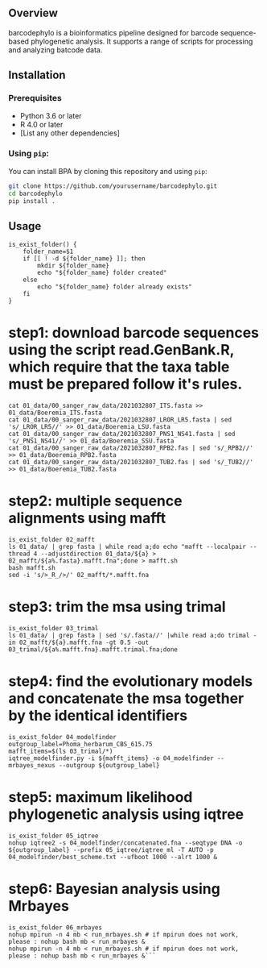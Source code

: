 ## Overview

barcodephylo is a bioinformatics pipeline designed for barcode sequence-based phylogenetic analysis. It supports a range of scripts for processing and analyzing batcode data.


## Installation

### Prerequisites

- Python 3.6 or later
- R 4.0 or later
- [List any other dependencies]

### Using `pip`:

You can install BPA by cloning this repository and using `pip`:

```bash
git clone https://github.com/yourusername/barcodephylo.git
cd barcodephylo
pip install .
```

## Usage

```# define function to check whether the folder exists
is_exist_folder() {
    folder_name=$1
    if [[ ! -d ${folder_name} ]]; then
        mkdir ${folder_name}
        echo "${folder_name} folder created"
    else
        echo "${folder_name} folder already exists"
    fi
}
```

# step1: download barcode sequences using the script read.GenBank.R, which require that the taxa table must be prepared follow it's rules.
```
cat 01_data/00_sanger_raw_data/2021032807_ITS.fasta >> 01_data/Boeremia_ITS.fasta
cat 01_data/00_sanger_raw_data/2021032807_LROR_LR5.fasta | sed 's/_LROR_LR5//' >> 01_data/Boeremia_LSU.fasta
cat 01_data/00_sanger_raw_data/2021032807_PNS1_NS41.fasta | sed 's/_PNS1_NS41//' >> 01_data/Boeremia_SSU.fasta
cat 01_data/00_sanger_raw_data/2021032807_RPB2.fas | sed 's/_RPB2//' >> 01_data/Boeremia_RPB2.fasta
cat 01_data/00_sanger_raw_data/2021032807_TUB2.fas | sed 's/_TUB2//' >> 01_data/Boeremia_TUB2.fasta
```

# step2: multiple sequence alignments using mafft
```
is_exist_folder 02_mafft
ls 01_data/ | grep fasta | while read a;do echo "mafft --localpair --thread 4 --adjustdirection 01_data/${a} > 02_mafft/${a%.fasta}.mafft.fna";done > mafft.sh
bash mafft.sh
sed -i 's/>_R_/>/' 02_mafft/*.mafft.fna
```

# step3: trim the msa using trimal
```
is_exist_folder 03_trimal
ls 01_data/ | grep fasta | sed 's/.fasta//' |while read a;do trimal -in 02_mafft/${a}.mafft.fna -gt 0.5 -out 03_trimal/${a%.mafft.fna}.mafft.trimal.fna;done
```

# step4: find the evolutionary models and concatenate the msa together by the identical identifiers
```
is_exist_folder 04_modelfinder
outgroup_label=Phoma_herbarum_CBS_615.75
mafft_items=$(ls 03_trimal/*)
iqtree_modelfinder.py -i ${mafft_items} -o 04_modelfinder --mrbayes_nexus --outgroup ${outgroup_label}
```

# step5: maximum likelihood phylogenetic analysis using iqtree
```
is_exist_folder 05_iqtree
nohup iqtree2 -s 04_modelfinder/concatenated.fna --seqtype DNA -o ${outgroup_label} --prefix 05_iqtree/iqtree_ml -T AUTO -p 04_modelfinder/best_scheme.txt --ufboot 1000 --alrt 1000 &
```

# step6: Bayesian analysis using Mrbayes
```
is_exist_folder 06_mrbayes
nohup mpirun -n 4 mb < run_mrbayes.sh # if mpirun does not work, please : nohup bash mb < run_mrbayes &
nohup mpirun -n 4 mb < run_mrbayes.sh # if mpirun does not work, please : nohup bash mb < run_mrbayes &```
```
